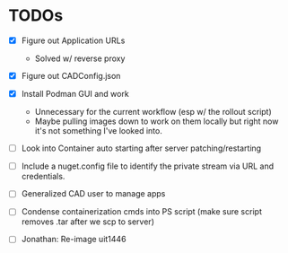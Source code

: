 # TODOs
- [x] Figure out Application URLs
    - Solved w/ reverse proxy

- [x] Figure out CADConfig.json

- [x] Install Podman GUI and work
    - Unnecessary for the current workflow (esp w/ the rollout script) 
    - Maybe pulling images down to work on them locally but right now it's not something I've looked into.

- [ ] Look into Container auto starting after server patching/restarting

- [ ] Include a nuget.config file to identify the private stream via URL and credentials.

- [ ] Generalized CAD user to manage apps

- [ ] Condense containerization cmds into PS script (make sure script removes .tar after we scp to server)

- [ ] Jonathan: Re-image uit1446
